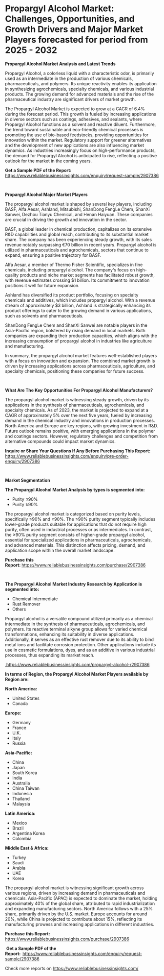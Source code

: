 <p><h1>Propargyl Alcohol Market: Challenges, Opportunities, and Growth Drivers and Major Market Players forecasted for period from 2025 - 2032</h1></p><p><strong>Propargyl Alcohol Market Analysis and Latest Trends</strong></p>
<p><p>Propargyl Alcohol, a colorless liquid with a characteristic odor, is primarily used as an intermediate in the production of various chemicals, pharmaceuticals, and polymers. Its unique reactivity enables its application in synthesizing agrochemicals, specialty chemicals, and various industrial products. The growing demand for advanced materials and the rise of the pharmaceutical industry are significant drivers of market growth.</p><p>The Propargyl Alcohol Market is expected to grow at a CAGR of 6.4% during the forecast period. This growth is fueled by increasing applications in diverse sectors such as coatings, adhesives, and sealants, where Propargyl Alcohol functions as a solvent and reactive diluent. Furthermore, the trend toward sustainable and eco-friendly chemical processes is promoting the use of bio-based feedstocks, providing opportunities for innovation within the market. Regulatory support for greener alternatives and the development of new applications are also influencing market dynamics. As industries increasingly focus on high-performance products, the demand for Propargyl Alcohol is anticipated to rise, reflecting a positive outlook for the market in the coming years.</p></p>
<p><strong>Get a Sample PDF of the Report:&nbsp;</strong> <a href="https://www.reliablebusinessinsights.com/enquiry/request-sample/2907386?utm_campaign=2789&utm_medium=2&utm_source=Github&utm_content=ia&utm_term=12032025&utm_id=propargyl-alcohol">https://www.reliablebusinessinsights.com/enquiry/request-sample/2907386</a></p>
<p>&nbsp;</p>
<p><strong>Propargyl Alcohol Major Market Players</strong></p>
<p><p>The propargyl alcohol market is shaped by several key players, including BASF, Alfa Aesar, Ashland, Mitsubishi, ShanDong FengLe Chem, ShanXi Sanwei, Dezhou Tianyu Chemical, and Henan Haiyuan. These companies are crucial in driving the growth and innovation in the sector.</p><p>BASF, a global leader in chemical production, capitalizes on its extensive R&D capabilities and global reach, contributing to its substantial market share. The company has been experiencing steady growth, with its sales revenue notably surpassing €70 billion in recent years. Propargyl alcohol is utilized in pharmaceuticals and agrochemicals, sectors that continue to expand, ensuring a positive trajectory for BASF.</p><p>Alfa Aesar, a member of Thermo Fisher Scientific, specializes in fine chemicals, including propargyl alcohol. The company's focus on high-quality products and niche market segments has facilitated robust growth, with revenue estimates crossing $1 billion. Its commitment to innovation positions it well for future expansion.</p><p>Ashland has diversified its product portfolio, focusing on specialty chemicals and additives, which includes propargyl alcohol. With a revenue stream of approximately $3 billion, Ashland is strategically enhancing its product offerings to cater to the growing demand in various applications, such as solvents and pharmaceuticals.</p><p>ShanDong FengLe Chem and ShanXi Sanwei are notable players in the Asia-Pacific region, bolstered by rising demand in local markets. Both companies are expanding their production capacities, which aligns with the increasing consumption of propargyl alcohol in industries like agriculture and manufacturing.</p><p>In summary, the propargyl alcohol market features well-established players with a focus on innovation and expansion. The combined market growth is driven by increasing applications across pharmaceuticals, agriculture, and specialty chemicals, positioning these companies for future success.</p></p>
<p>&nbsp;</p>
<p><strong>What Are The Key Opportunities For Propargyl Alcohol Manufacturers?</strong></p>
<p><p>The propargyl alcohol market is witnessing steady growth, driven by its applications in the synthesis of pharmaceuticals, agrochemicals, and specialty chemicals. As of 2023, the market is projected to expand at a CAGR of approximately 5% over the next five years, fueled by increasing demand in the chemical industry and innovations in production processes. North America and Europe are key regions, with growing investment in R&D. Future outlook remains positive, with emerging applications in the polymer and coatings sectors. However, regulatory challenges and competition from alternative compounds could impact market dynamics.</p></p>
<p><strong>Inquire or Share Your Questions If Any Before Purchasing This Report:</strong> <a href="https://www.reliablebusinessinsights.com/enquiry/pre-order-enquiry/2907386?utm_campaign=2789&utm_medium=2&utm_source=Github&utm_content=ia&utm_term=12032025&utm_id=propargyl-alcohol">https://www.reliablebusinessinsights.com/enquiry/pre-order-enquiry/2907386</a></p>
<p>&nbsp;</p>
<p><strong>Market Segmentation</strong></p>
<p><strong>The Propargyl Alcohol Market Analysis by types is segmented into:</strong></p>
<p><ul><li>Purity ≤90%</li><li>Purity ≥90%</li></ul></p>
<p><p>The propargyl alcohol market is categorized based on purity levels, specifically ≤90% and ≥90%. The ≤90% purity segment typically includes lower-grade products suitable for applications that do not require high purity, often used in industrial processes or as intermediates. In contrast, the ≥90% purity segment consists of higher-grade propargyl alcohol, essential for specialized applications in pharmaceuticals, agrochemicals, and advanced materials. This distinction affects pricing, demand, and application scope within the overall market landscape.</p></p>
<p><strong>Purchase this Report:&nbsp;</strong><a href="https://www.reliablebusinessinsights.com/purchase/2907386?utm_campaign=2789&utm_medium=2&utm_source=Github&utm_content=ia&utm_term=12032025&utm_id=propargyl-alcohol">https://www.reliablebusinessinsights.com/purchase/2907386</a></p>
<p>&nbsp;</p>
<p><strong>The Propargyl Alcohol Market Industry Research by Application is segmented into:</strong></p>
<p><ul><li>Chemical Intermediate</li><li>Rust Remover</li><li>Others</li></ul></p>
<p><p>Propargyl alcohol is a versatile compound utilized primarily as a chemical intermediate in the synthesis of pharmaceuticals, agrochemicals, and polymers. Its reactive terminal alkyne group allows for varied chemical transformations, enhancing its suitability in diverse applications. Additionally, it serves as an effective rust remover due to its ability to bind metal ions and facilitate corrosion protection. Other applications include its use in cosmetic formulations, dyes, and as an additive in various industrial processes, thus expanding its market reach.</p></p>
<p><a href="https://www.reliablebusinessinsights.com/propargyl-alcohol-r2907386?utm_campaign=2789&utm_medium=2&utm_source=Github&utm_content=ia&utm_term=12032025&utm_id=propargyl-alcohol">&nbsp;https://www.reliablebusinessinsights.com/propargyl-alcohol-r2907386</a></p>
<p><strong>In terms of Region, the Propargyl Alcohol Market Players available by Region are:</strong></p>
<p>
    <p> <strong> North America: </strong>
        <ul>
            <li>United States</li>
            <li>Canada</li>
        </ul>
        </p> 
    <p> <strong> Europe: </strong>
        <ul>
            <li>Germany</li>
            <li>France</li>
            <li>U.K.</li>
            <li>Italy</li>
            <li>Russia</li>
        </ul>
        </p> 
    <p> <strong> Asia-Pacific: </strong>
        <ul>
            <li>China</li>
            <li>Japan</li>
            <li>South Korea</li>
            <li>India</li>
            <li>Australia</li>
            <li>China Taiwan</li>
            <li>Indonesia</li>
            <li>Thailand</li>
            <li>Malaysia</li>
        </ul>
        </p> 
    <p> <strong> Latin America: </strong>
        <ul>
            <li>Mexico</li>
            <li>Brazil</li>
            <li>Argentina Korea</li>
            <li>Colombia</li>
        </ul>
        </p> 
    <p> <strong> Middle East & Africa: </strong>
        <ul>
            <li>Turkey</li>
            <li>Saudi</li>
            <li>Arabia</li>
            <li>UAE</li>
            <li>Korea</li>
        </ul>
    </p>
    </p>
<p><p>The propargyl alcohol market is witnessing significant growth across various regions, driven by increasing demand in pharmaceuticals and chemicals. Asia-Pacific (APAC) is expected to dominate the market, holding approximately 40% of the global share, attributed to rapid industrialization and expanding manufacturing sectors. North America follows with a 25% share, primarily driven by the U.S. market. Europe accounts for around 20%, while China is projected to contribute about 15%, reflecting its manufacturing prowess and increasing applications in different industries.</p></p>
<p><strong>Purchase this Report: </strong><a href="https://www.reliablebusinessinsights.com/purchase/2907386?utm_campaign=2789&utm_medium=2&utm_source=Github&utm_content=ia&utm_term=12032025&utm_id=propargyl-alcohol">https://www.reliablebusinessinsights.com/purchase/2907386</a></p>
<p>&nbsp;<strong>Get a Sample PDF of the Report:&nbsp;&nbsp;</strong><a href="https://www.reliablebusinessinsights.com/enquiry/request-sample/2907386?utm_campaign=2789&utm_medium=2&utm_source=Github&utm_content=ia&utm_term=12032025&utm_id=propargyl-alcohol">https://www.reliablebusinessinsights.com/enquiry/request-sample/2907386</a></p>
<p><strong></strong></p>
<p>Check more reports on <a href="https://www.reliablebusinessinsights.com/?utm_campaign=2789&utm_medium=2&utm_source=Github&utm_content=ia&utm_term=12032025&utm_id=propargyl-alcohol">https://www.reliablebusinessinsights.com/</a></p>